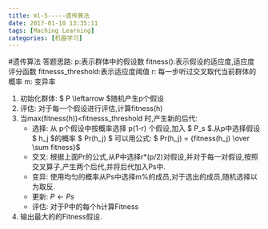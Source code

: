 ```yaml
---
title: ml-5-----遗传算法
date: 2017-01-10 13:35:11
tags: [Maching Learning]
categories: [机器学习]
---
```

#遗传算法
答题思路:
p:表示群体中的假设数
fitness():表示假设的适应度,适应度评分函数
fitnesss_threshold:表示适应度阈值
r: 每一步听过交叉取代当前群体的概率
m: 变异率

1. 初始化群体: $ P \leftarrow $随机产生p个假设
2. 评估:  对于每一个假设进行评估,计算fitness(h)
3. 当max(fitness(h))<fitnesss_threshold 时,产生新的后代:
    - 选择: 从 p个假设中按概率选择 p(1-r) 个假设,加入 $ P_s $.从p中选择假设 $ h_j $的概率 $ Pr(h_j) $ 可以用公式:
    $ Pr(h_j) = {fitness(h_j) \over  \sum fitness}$
    - 交叉: 根据上面Pr的公式,从P中选择r*(p/2)对假设,并对于每一对假设,按照交叉算子,产生两个后代,并将后代加入Ps中.
    - 变异: 使用均匀的概率从Ps中选择m%的成员,对于选出的成员,随机选择以为取反.
    - 更新: $P \leftarrow Ps$
    - 评估: 对于P中的每个h计算Fitness
4. 输出最大的的Fitness假设.
